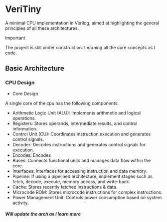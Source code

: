 # VeriTiny

A minimal CPU implementation in Verilog, aimed at highlighting the general principles of all these architectures.


> [!IMPORTANT]
> The project is still under construction.
> Learning all the core concepts as I code.

## Basic Architecture

### CPU Design

- Core Design

A single core of the cpu has the following components:

- Arithmetic Logic Unit (ALU): Implements arithmetic and logical operations.
- Registers: Stores operands, intermediate results, and control information.
- Control Unit (CU): Coordinates instruction execution and generates control signals.
- Decoder: Decodes instructions and generates control signals for execution.
- Encodes: Encodes
- Buses: Connects functional units and manages data flow within the core.
- Interfaces: Interfaces for accessing instruction and data memory.
- Pipeline: If using a pipelined architecture, implement stages such as fetch, decode, execute, memory access, and write-back.
- Cache: Stores recently fetched instructions & data.
- Microcode ROM: Stores microcode instructions for complex instructions.
- Power Management Unit: Controls power consumption based on system activity.

##### Will update the arch as I learn more

